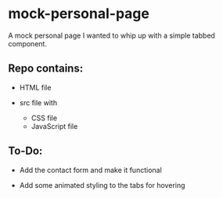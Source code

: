 # mock-personal-page

A mock personal page I wanted to whip up with a simple tabbed component.

## Repo contains:

- HTML file

- src file with

  - CSS file
  - JavaScript file

## To-Do:

- Add the contact form and make it functional

- Add some animated styling to the tabs for hovering
